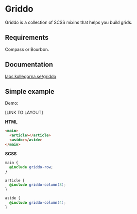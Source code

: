 # Griddo

Griddo is a collection of SCSS mixins that helps you build grids.

## Requirements

Compass or Bourbon.

## Documentation

[labs.kollegorna.se/griddo](http://labs.kollegorna.se/griddo)

## Simple example

Demo:

[LINK TO LAYOUT]

**HTML**

```html
<main>
  <article></article>
  <aside></aside>
</main>
```

**SCSS**

```scss
main {
  @include griddo-row;
}

article {
  @include griddo-column(8);
}

aside {
  @include griddo-column(4);
}
```
